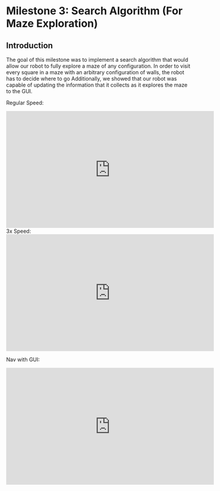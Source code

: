 # Milestone 3: Search Algorithm (For Maze Exploration)

## Introduction
The goal of this milestone was to implement a search algorithm that would allow our robot to fully explore a maze of any configuration. In order to visit every square in a maze with an arbitrary configuration of walls, the robot has to decide where to go  Additionally, we showed that our robot was capable of updating the information that it collects as it explores the maze to the GUI.

Regular Speed:
<iframe width="560" height="315" src="https://www.youtube.com/embed/p1IaieuAFX0" frameborder="0" allow="accelerometer; autoplay; encrypted-media; gyroscope; picture-in-picture" allowfullscreen></iframe>
3x Speed:
<iframe width="560" height="315" src="https://www.youtube.com/embed/JbzAFhrltYo" frameborder="0" allow="accelerometer; autoplay; encrypted-media; gyroscope; picture-in-picture" allowfullscreen></iframe>

Nav with GUI:
<iframe width="560" height="315" src="https://www.youtube.com/embed/cKP1L6YakC4" frameborder="0" allow="accelerometer; autoplay; encrypted-media; gyroscope; picture-in-picture" allowfullscreen></iframe>
